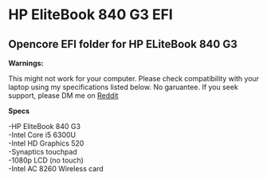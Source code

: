 # HP EliteBook 840 G3 EFI  

## Opencore EFI folder for HP ELiteBook 840 G3  

**Warnings:**  

This might not work for your computer. Please check compatibility with your laptop using my specifications listed below. No garuantee. If you seek support, please DM me on [Reddit](https://reddit.com/u/randomappleboix)  

**Specs**

 -HP EliteBook 840 G3  
 -Intel Core i5 6300U  
 -Intel HD Graphics 520  
 -Synaptics touchpad  
 -1080p LCD (no touch)  
 -Intel AC 8260 Wireless card  
